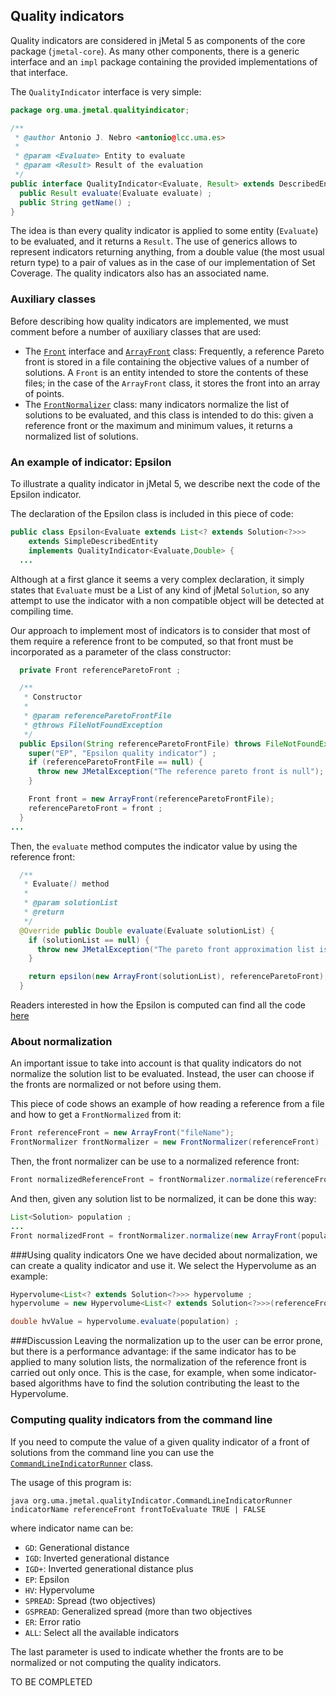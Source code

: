 ## Quality indicators

Quality indicators are considered in jMetal 5 as components of the core package (`jmetal-core`). As many other components, there is a generic interface and an `impl` package containing the provided implementations of that interface.

The `QualityIndicator` interface is very simple:

```java
package org.uma.jmetal.qualityindicator;

/**
 * @author Antonio J. Nebro <antonio@lcc.uma.es>
 *
 * @param <Evaluate> Entity to evaluate
 * @param <Result> Result of the evaluation
 */
public interface QualityIndicator<Evaluate, Result> extends DescribedEntity {
  public Result evaluate(Evaluate evaluate) ;
  public String getName() ;
}
```

The idea is than every quality indicator is applied to some entity (`Evaluate`) to be evaluated, and it returns a `Result`. The use of generics allows to represent indicators returning anything, from a double value (the most usual return type) to a pair of values as in the case of our implementation of Set Coverage. The quality indicators also has an associated name.

### Auxiliary classes
Before describing how quality indicators are implemented, we must comment before a number of auxiliary classes that are used:
* The [`Front`](https://github.com/jMetal/jMetal/blob/master/jmetal-core/src/main/java/org/uma/jmetal/util/front/Front.java) interface and [`ArrayFront`](https://github.com/jMetal/jMetal/blob/master/jmetal-core/src/main/java/org/uma/jmetal/util/front/imp/ArrayFront.java) class: Frequently, a reference Pareto front is stored in a file containing the objective values of a number of solutions. A `Front` is an entity intended to store the contents of these files; in the case of the `ArrayFront` class, it stores the front into an array of points.
* The [`FrontNormalizer`](https://github.com/jMetal/jMetal/blob/master/jmetal-core/src/main/java/org/uma/jmetal/util/front/util/FrontNormalizer.java) class: many indicators normalize the list of solutions to be evaluated, and this class is intended to do this: given a reference front or the maximum and minimum values, it returns a normalized list of solutions.

### An example of indicator: Epsilon

To illustrate a quality indicator in jMetal 5, we describe next the code of the Epsilon indicator.

The declaration of the Epsilon class is included in this piece of code: 
```java
public class Epsilon<Evaluate extends List<? extends Solution<?>>>
    extends SimpleDescribedEntity
    implements QualityIndicator<Evaluate,Double> {
  ...    

```
Although at a first glance it seems a very complex declaration, it simply states that `Evaluate` must be a List of any kind of jMetal `Solution`, so any attempt to use the indicator with a non compatible object will be detected at compiling time. 

Our approach to implement most of indicators is to consider that most of them require a reference front to be computed, so that front must be incorporated as a parameter of the class constructor: 

```java
  private Front referenceParetoFront ;

  /**
   * Constructor
   *
   * @param referenceParetoFrontFile
   * @throws FileNotFoundException
   */
  public Epsilon(String referenceParetoFrontFile) throws FileNotFoundException {
    super("EP", "Epsilon quality indicator") ;
    if (referenceParetoFrontFile == null) {
      throw new JMetalException("The reference pareto front is null");
    }

    Front front = new ArrayFront(referenceParetoFrontFile);
    referenceParetoFront = front ;
  }
...
```

Then, the `evaluate` method computes the indicator value by using the reference front:
```java
  /**
   * Evaluate() method
   *
   * @param solutionList
   * @return
   */
  @Override public Double evaluate(Evaluate solutionList) {
    if (solutionList == null) {
      throw new JMetalException("The pareto front approximation list is null") ;
    }

    return epsilon(new ArrayFront(solutionList), referenceParetoFront);
  }
```

Readers interested in how the Epsilon is computed can find all the code [here]( https://github.com/jMetal/jMetal/blob/master/jmetal-core/src/main/java/org/uma/jmetal/qualityindicator/impl/Epsilon.java)

### About normalization
An important issue to take into account is that quality indicators do not normalize the solution list to be evaluated. Instead, the user can choose if the fronts are normalized or not before using them.

This piece of code shows an example of how reading a reference from a file and how to get a `FrontNormalized` from it:
```java
Front referenceFront = new ArrayFront("fileName");
FrontNormalizer frontNormalizer = new FrontNormalizer(referenceFront) ;
```
Then, the front normalizer can be use to a normalized reference front:
```java
Front normalizedReferenceFront = frontNormalizer.normalize(referenceFront) ;
```
And then, given any solution list to be normalized, it can be done this way:
``` java
List<Solution> population ;
...
Front normalizedFront = frontNormalizer.normalize(new ArrayFront(population)) ;
```

###Using quality indicators
One we have decided about normalization, we can create a quality indicator and use it. We select the Hypervolume as an example:
```java
Hypervolume<List<? extends Solution<?>>> hypervolume ;
hypervolume = new Hypervolume<List<? extends Solution<?>>>(referenceFront) ;

double hvValue = hypervolume.evaluate(population) ;
```

###Discussion
Leaving the normalization up to the user can be error prone, but there is a performance advantage: if the same indicator has to be applied to many solution lists, the normalization of the reference front is carried out only once. This is the case, for example, when some indicator-based algorithms have to find the solution contributing the least to the Hypervolume.

### Computing quality indicators from the command line
If you need to compute the value of a given quality indicator of a front of solutions from the command line you can use the [`CommandLineIndicatorRunner`](https://github.com/jMetal/jMetal/blob/master/jmetal-exec/src/main/java/org/uma/jmetal/qualityIndicator/CommandLineIndicatorRunner.java) class.

The usage of this program is:
```
java org.uma.jmetal.qualityIndicator.CommandLineIndicatorRunner indicatorName referenceFront frontToEvaluate TRUE | FALSE
```

where indicator name can be:
* `GD`: Generational distance
* `IGD`: Inverted generational distance
* `IGD+`: Inverted generational distance plus
* `EP`: Epsilon
* `HV`: Hypervolume
* `SPREAD`: Spread (two objectives)
* `GSPREAD`: Generalized spread (more than two objectives
* `ER`: Error ratio
* `ALL`: Select all the available indicators

The last parameter is used to indicate whether the fronts are to be normalized or not computing the quality indicators.

TO BE COMPLETED
